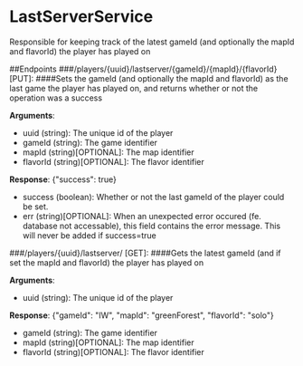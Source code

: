 # LastServerService
Responsible for keeping track of the latest gameId (and optionally the mapId and flavorId) the player has played on

##Endpoints
###/players/{uuid}/lastserver/{gameId}/{mapId}/{flavorId} [PUT]:
####Sets the gameId (and optionally the mapId and flavorId) as the last game the player has played on, and returns whether or not the operation was a success

**Arguments**:
- uuid (string): The unique id of the player
- gameId (string): The game identifier
- mapId (string)[OPTIONAL]: The map identifier
- flavorId (string)[OPTIONAL]: The flavor identifier

**Response**: {"success": true}
- success (boolean): Whether or not the last gameId of the player could be set.
- err (string)[OPTIONAL]: When an unexpected error occured (fe. database not accessable), this field contains the error message. This will never be added if success=true

###/players/{uuid}/lastserver/ [GET]:
####Gets the latest gameId (and if set the mapId and flavorId) the player has played on 

**Arguments**:
- uuid (string): The unique id of the player

**Response**: {"gameId": "IW", "mapId": "greenForest", "flavorId": "solo"}
- gameId (string): The game identifier
- mapId (string)[OPTIONAL]: The map identifier
- flavorId (string)[OPTIONAL]: The flavor identifier
